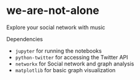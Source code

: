 # we-are-not-alone
Explore your social network with music

Dependencies
 * `jupyter` for running the notebooks
 * `python-twitter` for accessing the Twitter API
 * `networkx` for Social network and graph analysis
 * `matplotlib` for basic graph visualization
